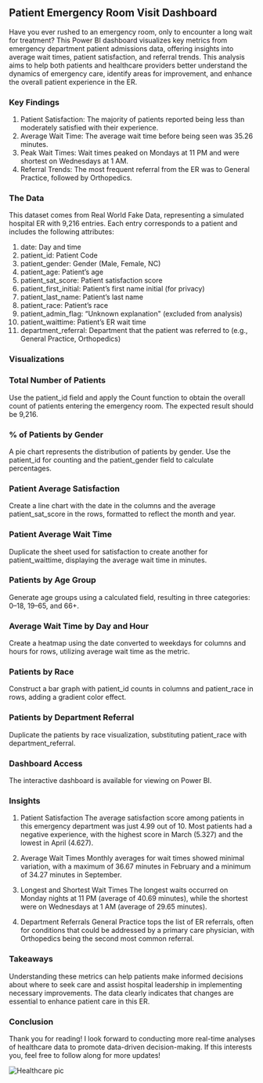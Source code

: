 ## Patient Emergency Room Visit Dashboard
Have you ever rushed to an emergency room, only to encounter a long wait for treatment? This Power BI dashboard visualizes key metrics from emergency department patient admissions data, offering insights into average wait times, patient satisfaction, and referral trends. This analysis aims to help both patients and healthcare providers better understand the dynamics of emergency care, identify areas for improvement, and enhance the overall patient experience in the ER.

### Key Findings
1. Patient Satisfaction: The majority of patients reported being less than moderately satisfied with their experience.
2. Average Wait Time: The average wait time before being seen was 35.26 minutes.
3. Peak Wait Times: Wait times peaked on Mondays at 11 PM and were shortest on Wednesdays at 1 AM.
4. Referral Trends: The most frequent referral from the ER was to General Practice, followed by Orthopedics.

### The Data
This dataset comes from Real World Fake Data, representing a simulated hospital ER with 9,216 entries. Each entry corresponds to a patient and includes the following attributes:

1. date: Day and time
2. patient_id: Patient Code
3. patient_gender: Gender (Male, Female, NC)
4. patient_age: Patient’s age
5. patient_sat_score: Patient satisfaction score
6. patient_first_initial: Patient’s first name initial (for privacy)
7. patient_last_name: Patient’s last name
8. patient_race: Patient’s race
9. patient_admin_flag: “Unknown explanation" (excluded from analysis)
10. patient_waittime: Patient’s ER wait time
11. department_referral: Department that the patient was referred to (e.g., General Practice, Orthopedics)

    
### Visualizations
### Total Number of Patients
Use the patient_id field and apply the Count function to obtain the overall count of patients entering the emergency room. The expected result should be 9,216.

### % of Patients by Gender
A pie chart represents the distribution of patients by gender. Use the patient_id for counting and the patient_gender field to calculate percentages.

### Patient Average Satisfaction
Create a line chart with the date in the columns and the average patient_sat_score in the rows, formatted to reflect the month and year.

### Patient Average Wait Time
Duplicate the sheet used for satisfaction to create another for patient_waittime, displaying the average wait time in minutes.

### Patients by Age Group
Generate age groups using a calculated field, resulting in three categories: 0–18, 19–65, and 66+.

### Average Wait Time by Day and Hour
Create a heatmap using the date converted to weekdays for columns and hours for rows, utilizing average wait time as the metric.

### Patients by Race
Construct a bar graph with patient_id counts in columns and patient_race in rows, adding a gradient color effect.

### Patients by Department Referral
Duplicate the patients by race visualization, substituting patient_race with department_referral.

### Dashboard Access
The interactive dashboard is available for viewing on Power BI.

### Insights
1. Patient Satisfaction
The average satisfaction score among patients in this emergency department was just 4.99 out of 10. Most patients had a negative experience, with the highest score in March (5.327) and the lowest in April (4.627).

2. Average Wait Times
Monthly averages for wait times showed minimal variation, with a maximum of 36.67 minutes in February and a minimum of 34.27 minutes in September.

3. Longest and Shortest Wait Times
The longest waits occurred on Monday nights at 11 PM (average of 40.69 minutes), while the shortest were on Wednesdays at 1 AM (average of 29.65 minutes).

4. Department Referrals
General Practice tops the list of ER referrals, often for conditions that could be addressed by a primary care physician, with Orthopedics being the second most common referral.

### Takeaways
Understanding these metrics can help patients make informed decisions about where to seek care and assist hospital leadership in implementing necessary improvements. The data clearly indicates that changes are essential to enhance patient care in this ER.

### Conclusion
Thank you for reading! I look forward to conducting more real-time analyses of healthcare data to promote data-driven decision-making. If this interests you, feel free to follow along for more updates!





![Healthcare pic](https://github.com/user-attachments/assets/bef2e526-8295-432f-9a71-de81246b5b68)
